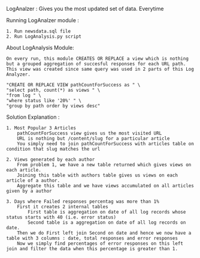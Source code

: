 LogAnalzer : Gives you the most updated set of data. Everytime

Running LogAnalzer module :

    1. Run newsdata.sql file
    2. Run LogAnalysis.py script

About LogAnalysis Module:

    On every run, this module CREATES OR REPLACE a view which is nothing but a grouped aggregation of succesful responses for each URL path.
    This view was created since same query was used in 2 parts of this Log Analyzer.

    "CREATE OR REPLACE VIEW pathCountForSuccess as " \
    "select path, count(*) as views " \
    "from log " \
    "where status like '20%' " \
    "group by path order by views desc"

Solution Explanation :

    1. Most Popular 3 Articles
        pathCountForSuccess view gives us the most visited URL
        URL is nothing but /content/slug for a particular article
        You simply need to join pathCountForSuccess with articles table on condition that slug matches the url

    2. Views generated by each author
        From problem 1, we have a new table returned which gives views on each article.
        Joining this table with authors table gives us views on each article of a author.
        Aggregate this table and we have views accumulated on all articles given by a author

    3. Days where Failed responses percentag was more than 1%
        First it creates 2 internal tables
            First table is aggregation on date of all log records whose status starts with 40 (i.e. error status)
            Second table is a aggregation on date of all log records on date.
        Then we do First left join Second on date and hence we now have a table with 3 columns : date, total responses and error responses
        Now we simply find percentages of error responses on this left join and filter the data when this percentage is greater than 1.
